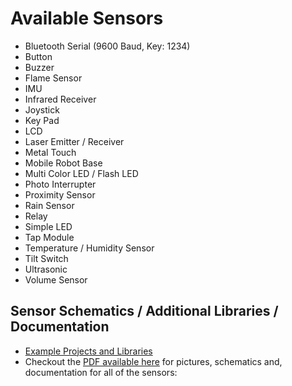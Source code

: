 # Available Sensors

- Bluetooth Serial (9600 Baud, Key: 1234)
- Button
- Buzzer
- Flame Sensor
- IMU
- Infrared Receiver
- Joystick
- Key Pad
- LCD
- Laser Emitter / Receiver
- Metal Touch
- Mobile Robot Base
- Multi Color LED / Flash LED
- Photo Interrupter
- Proximity Sensor
- Rain Sensor
- Relay
- Simple LED
- Tap Module
- Temperature / Humidity Sensor
- Tilt Switch
- Ultrasonic
- Volume Sensor

## Sensor Schematics / Additional Libraries / Documentation
- [Example Projects and Libraries][elegoo]
- Checkout the [PDF available here][pdf] for pictures, schematics and, documentation for all of the sensors:

[pdf]: https://github.com/ieee-uh-makers/elegoo-sensor-kit/raw/master/37%20SENSOR%20KIT%20TUTORIAL%20FOR%20UNO%20AND%20MEGA%202.0.pdf
[elegoo]: https://github.com/ieee-uh-makers/elegoo-sensor-kit
